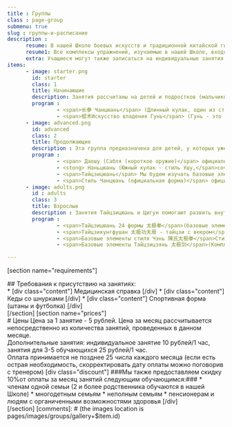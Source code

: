 ```yaml
---
title : Группы
class : page-group
submenu: true
slug : группы-и-расписание
description :
      resume: В нашей Школе боевых искусств и традиционной китайской гимнастики мы следуем китайской традиции групповых тренировок Ушу. Таким образом на ряду с боевым искусством мы культивируем умение работать в команде, атмосферу дружбы и гармоничных социальных отношений. Группы формируются в зависимости от возраста обучающихся, есть группы как для детей, так и для взрослых. В практике Ушу не существует разделения на занятия для девочек и мальчиков, мужчин и женщин, тренировочный процесс открыт для всех.
      resume1: Все комплексы упражнений, изучаемые в нашей Школе, входят в официальную программу изучения Ушу в Китае, все системы и стили подаются в строгом соблюдении методики их создателей или соответствующих официальных организаций в Китае.<div class="parallax"></div>
      extra: Учащиеся могут также записаться на индивидуальные занятия и посещать их в свободное от основных занятий время. Индивидуальные занятия помогают закрепить ранее изученный материал, наверстать упущенные занятия, либо получить дополнительные знания и умения. Дополнительные занятия проводятся индивидуально или в маленьких группах, состоящих из 3-5 учеников.
items:
      - image: starter.png
        id: starter
        class: 1
        title: Начинаюшие
        description: Занятия рассчитаны на детей и подростков (мальчиков и девочек, юношей и девушек) без специальной спортивной подготовки.  Ученики овладеют базовыми элементами стиля 长拳 Чанцюань (длинный кулак), научатся элементам работы с шестом 棍 Гунь, принадлежащих к стилям северного Китая. В течение всего курса также будут изучать базовые техники Тайцзицюань, Цигун и Медитации.<br>Когда ученик добьется хороших результатов, он будет рекомендован в группу Продолжающих обучение для овладения другими стилями Ушу.<br>Ученики, начинающие занятия в нашей Школе боевых искусств и китайской традиционной гимнастики, сперва пройдут общую подготовку по развитию базовых навыков, необходимых для занятий Ушу. К ним относятся растяжка, координация движений, скорость реакции, выносливость, сила, работа в группе, самостоятельность и др.
        program :
                - <span>长拳 Чанцюань</span> (Длинный кулак, один из стилей	 северного Китая. Современный стиль, сочетающий в себе такие традиционные стили севера как 少林拳Шаолиньцюань, 华拳Хуацюань, 抱拳Паoцюань и другие).
                - <span>棍术Искусство владения Гунь</span> (Гунь - это шест, согласно традиционным представлениям, - первое боевое оружие в Ушу. Использование техник с шестом позволяет ученикам научиться обращаться этим оружием как частью собственного тела.               
      - image: advanced.png
        id: advanced
        class: 2
        title: Продолжающие
        description : Эта группа предназначена для детей, у которых уже есть хорошие базовые знания Ушу. На занятиях мы будем изучать новые стили, делать упражнения для улучшения техники и развития навыков и способностей.
        program :
                - <span> Даошу (Сабля (короткое оружие)</span> официальный стиль, который обязательно присутствует на всех соревнованиях по Ушу)
                - <stong> Наньцюань (Южный кулак - стиль Ушу,</span>сочетающий в себе основные техники традиционных стилей, распространенных в южных районах Китая.
                - <span>Тайцзицюань</span> Мы будем изучать базовые элементы стиля Ян, базовые комплексы, состоящие из 16 и 24 элементов)
                - <span>Стиль Чанцюань (официальная форма)</span> официальный комплекс, представленный на соревнованиях по Ушу. Исполнение элементов требует высокого уровня техники)
      - image: adults.png
        id : adults
        class: 3
        title: Взрослые
        description : Занятия Тайцзицюань и Цигун помогают развить внутренние и физические силы, обрести спокойствие и ясность мысли, контролировать поток энергии.<br>ЗАНЯТИЯ ДЛЯ МОЛОДЕЖИ И ВЗРОСЛЫХ. ФИЗИЧЕСКОЕ СОСТОЯНИЕ ЗНАЧЕНИЯ НЕ ИМЕЕТ.
        program :
                - <span>Тайцзицюань 24 формы 太极拳</span>(базовые элементы стиля Ян. Это самый распространенный стиль Тайцзицюань, так как все движения выполняются мягко и гармонично. Очень подходит для начал изучения Тайцзицюань).  
                - <span>Тайцзикунгфушан 太极功夫扇 - тайцзи с веером</span>(Упражнения выполняемые с веером - традиционным боевым оружием в Ушу. Комплексы с веером созданы на основе различных стилей. Помогают развить координацию, память, скорость реакции. Предназначены для взрослых.)
                - <span>Базовые элементы стиля Чэнь 陳氏太极拳</span>Стиль Чэнь - является самым ранним  направлением Тайцзицюань. Все другие стили и течения - это в той или иной мере видоизменения стиля Чэнь.)
                - <span>Базовые элементы Тайцзицзянь 太极剑</span>(Комплексы упражнений с мечом Цзянь)

---
```

[section name="requirements"]
<div markdown=1 class="requirements-list styled-list">
  ## Требования к присутствию на занятиях:
<div markdown="1" class="list-content">
  * [div class="content"] Медицинская справка [/div]
  * [div class="content"] Кеды со шнурками [/div]
  * [div class="content"] Cпортивная форма (штаны и футболка) [/div]
</div>
</div>
[/section]
[section name="prices"]
<div markdown=1 class="prices">
# Цены
Цена за 1 занятие - 5 рублей. Цена за месяц рассчитывается непосредственно из количества занятий, проведенных в данном месяце.
<div class="extra-lessons">
Дополнительные занятия: индивидуальное занятие 10 рублей/1 час, занятия для 3-5 обучающихся 25 рублей/1 час.</div>
Оплата принимается не позднее 25 числа каждого месяца (если есть острая необходимость, скорректировать дату оплаты можно поговорив с тренером)
[div class="discount"]
###Мы также предоставляем скидку <span class="fa-stack fa-2x"><i class="fas fas fa-certificate fa-stack-2x"></i><span class="fas fa-stack-1x fa-inverse">10%</span></span>от оплаты за месяц занятий следующим обучающимся:###
 * членам одной семьи (2 и более родственника обучаются в нашей Школе)
 * многодетным семьям
 * неполным семьям
 * пенсионерам и людям с органиченными возможностями здоровья
[/div]
 </div>
[/section]
[comments]: # (the images location is pages/images/groups/gallery+$item.id)
